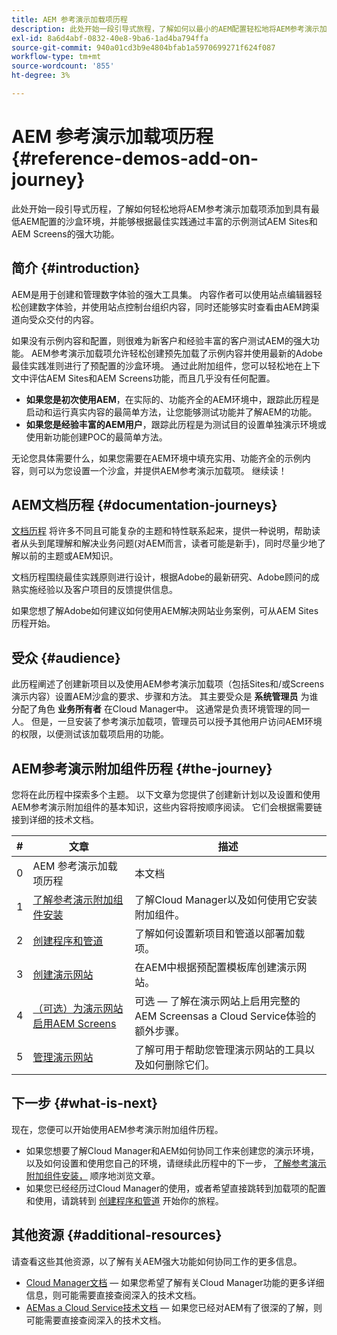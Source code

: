 ```yaml
---
title: AEM 参考演示加载项历程
description: 此处开始一段引导式旅程，了解如何以最小的AEM配置轻松地将AEM参考演示加载项添加到沙盒环境，并能够根据最佳实践通过丰富的示例测试AEM的强大功能。
exl-id: 8a6d4abf-0832-40e8-9ba6-1ad4ba794ffa
source-git-commit: 940a01cd3b9e4804bfab1a5970699271f624f087
workflow-type: tm+mt
source-wordcount: '855'
ht-degree: 3%

---
```


# AEM 参考演示加载项历程 {#reference-demos-add-on-journey}

此处开始一段引导式历程，了解如何轻松地将AEM参考演示加载项添加到具有最低AEM配置的沙盒环境，并能够根据最佳实践通过丰富的示例测试AEM Sites和AEM Screens的强大功能。

## 简介 {#introduction}

AEM是用于创建和管理数字体验的强大工具集。 内容作者可以使用站点编辑器轻松创建数字体验，并使用站点控制台组织内容，同时还能够实时查看由AEM跨渠道向受众交付的内容。

如果没有示例内容和配置，则很难为新客户和经验丰富的客户测试AEM的强大功能。 AEM参考演示加载项允许轻松创建预先加载了示例内容并使用最新的Adobe最佳实践准则进行了预配置的沙盒环境。 通过此附加组件，您可以轻松地在上下文中评估AEM Sites和AEM Screens功能，而且几乎没有任何配置。

* **如果您是初次使用AEM**，在实际的、功能齐全的AEM环境中，跟踪此历程是启动和运行真实内容的最简单方法，让您能够测试功能并了解AEM的功能。
* **如果您是经验丰富的AEM用户**，跟踪此历程是为测试目的设置单独演示环境或使用新功能创建POC的最简单方法。

无论您具体需要什么，如果您需要在AEM环境中填充实用、功能齐全的示例内容，则可以为您设置一个沙盒，并提供AEM参考演示加载项。 继续读！

## AEM文档历程 {#documentation-journeys}

[文档历程](/help/journey-documentation/documentation-journeys.md) 将许多不同且可能复杂的主题和特性联系起来，提供一种说明，帮助读者从头到尾理解和解决业务问题(对AEM而言，读者可能是新手)，同时尽量少地了解以前的主题或AEM知识。

文档历程围绕最佳实践原则进行设计，根据Adobe的最新研究、Adobe顾问的成熟实施经验以及客户项目的反馈提供信息。

如果您想了解Adobe如何建议如何使用AEM解决网站业务案例，可从AEM Sites历程开始。

## 受众 {#audience}

此历程阐述了创建新项目以及使用AEM参考演示加载项（包括Sites和/或Screens演示内容）设置AEM沙盒的要求、步骤和方法。 其主要受众是 **系统管理员** 为谁分配了角色 **业务所有者** 在Cloud Manager中。 这通常是负责环境管理的同一人。 但是，一旦安装了参考演示加载项，管理员可以授予其他用户访问AEM环境的权限，以便测试该加载项启用的功能。

## AEM参考演示附加组件历程 {#the-journey}

您将在此历程中探索多个主题。 以下文章为您提供了创建新计划以及设置和使用AEM参考演示附加组件的基本知识，这些内容将按顺序阅读。 它们会根据需要链接到详细的技术文档。

| # | 文章 | 描述 |
|---|---|---|
| 0 | AEM 参考演示加载项历程 | 本文档 |
| 1 | [了解参考演示附加组件安装](installation.md) | 了解Cloud Manager以及如何使用它安装附加组件。 |
| 2 | [创建程序和管道](create-program.md) | 了解如何设置新项目和管道以部署加载项。 |
| 3 | [创建演示网站](create-site.md) | 在AEM中根据预配置模板库创建演示网站。 |
| 4 | [（可选）为演示网站启用AEM Screens](screens.md) | 可选 — 了解在演示网站上启用完整的AEM Screensas a Cloud Service体验的额外步骤。 |
| 5 | [管理演示网站](manage.md) | 了解可用于帮助您管理演示网站的工具以及如何删除它们。 |

## 下一步 {#what-is-next}

现在，您便可以开始使用AEM参考演示附加组件历程。

* 如果您想要了解Cloud Manager和AEM如何协同工作来创建您的演示环境，以及如何设置和使用您自己的环境，请继续此历程中的下一步， [了解参考演示附加组件安装，](installation.md) 顺序地浏览文章。
* 如果您已经经历过Cloud Manager的使用，或者希望直接跳转到加载项的配置和使用，请跳转到 [创建程序和管道](create-program.md) 开始你的旅程。

## 其他资源 {#additional-resources}

请查看这些其他资源，以了解有关AEM强大功能如何协同工作的更多信息。

* [Cloud Manager文档](https://experienceleague.adobe.com/docs/experience-manager-cloud-service/onboarding/onboarding-concepts/cloud-manager-introduction.html)  — 如果您希望了解有关Cloud Manager功能的更多详细信息，则可能需要直接查阅深入的技术文档。
* [AEMas a Cloud Service技术文档](https://experienceleague.adobe.com/docs/experience-manager-cloud-service.html)  — 如果您已经对AEM有了很深的了解，则可能需要直接查阅深入的技术文档。
